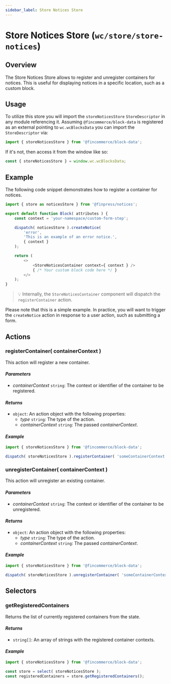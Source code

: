 ```yaml
---
sidebar_label: Store Notices Store
---
```

# Store Notices Store (`wc/store/store-notices`) 

## Overview

The Store Notices Store allows to register and unregister containers for notices. This is useful for displaying notices in a specific location, such as a custom block.

## Usage

To utilize this store you will import the `storeNoticesStore` `StoreDescriptor` in any module referencing it. Assuming `@fincommerce/block-data` is registered as an external pointing to `wc.wcBlocksData` you can import the `StoreDescriptor` via:

```js
import { storeNoticesStore } from '@fincommerce/block-data';
```

If it's not, then access it from the window like so:

```js
const { storeNoticesStore } = window.wc.wcBlocksData;
```

## Example

The following code snippet demonstrates how to register a container for notices.

```js
import { store as noticesStore } from '@finpress/notices';

export default function Block( attributes ) {
	const context = 'your-namespace/custom-form-step';

	dispatch( noticesStore ).createNotice(
		'error',
		'This is an example of an error notice.',
		{ context }
	);

	return (
		<>
			<StoreNoticesContainer context={ context } />
			{ /* Your custom block code here */ }
		</>
	);
}
```

> 💡 Internally, the `StoreNoticesContainer` component will dispatch the `registerContainer` action.

Please note that this is a simple example. In practice, you will want to trigger the `createNotice` action in response to a user action, such as submitting a form.

## Actions

### registerContainer( containerContext )

This action will register a new container.

#### _Parameters_ 

-   _containerContext_ `string`: The context or identifier of the container to be registered.

#### _Returns_ 

-   `object`: An action object with the following properties:
    -   _type_ `string`: The type of the action.
    -   _containerContext_ `string`: The passed _containerContext_.

#### _Example_ 

```javascript
import { storeNoticesStore } from '@fincommerce/block-data';

dispatch( storeNoticesStore ).registerContainer( 'someContainerContext' );
```

### unregisterContainer( containerContext )

This action will unregister an existing container.

#### _Parameters_ 

-   _containerContext_ `string`: The context or identifier of the container to be unregistered.

#### _Returns_ 

-   `object`: An action object with the following properties:
    -   _type_ `string`: The type of the action.
    -   _containerContext_ `string`: The passed _containerContext_.

#### _Example_ 

```js
import { storeNoticesStore } from '@fincommerce/block-data';

dispatch( storeNoticesStore ).unregisterContainer( 'someContainerContext' );
```

## Selectors

### getRegisteredContainers

Returns the list of currently registered containers from the state.

#### _Returns_ 

-   `string[]`: An array of strings with the registered container contexts.

#### _Example_ 

```js
import { storeNoticesStore } from '@fincommerce/block-data';

const store = select( storeNoticesStore );
const registeredContainers = store.getRegisteredContainers();
```
